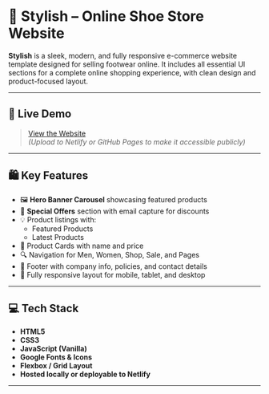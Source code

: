 # 👟 Stylish – Online Shoe Store Website

**Stylish** is a sleek, modern, and fully responsive e-commerce website template designed for selling footwear online. It includes all essential UI sections for a complete online shopping experience, with clean design and product-focused layout.

---

## 🔗 Live Demo

> [View the Website](https://chic-cajeta-466231.netlify.app/)  
*(Upload to Netlify or GitHub Pages to make it accessible publicly)*

---

## 🛍️ Key Features

- 🖼️ **Hero Banner Carousel** showcasing featured products
- 🧾 **Special Offers** section with email capture for discounts
- 💡 Product listings with:
  - Featured Products
  - Latest Products
- 👞 Product Cards with name and price
- 🔍 Navigation for Men, Women, Shop, Sale, and Pages
- 🧾 Footer with company info, policies, and contact details
- 📱 Fully responsive layout for mobile, tablet, and desktop

---

## 💻 Tech Stack

- **HTML5**
- **CSS3**
- **JavaScript (Vanilla)**
- **Google Fonts & Icons**
- **Flexbox / Grid Layout**
- **Hosted locally or deployable to Netlify**

---
